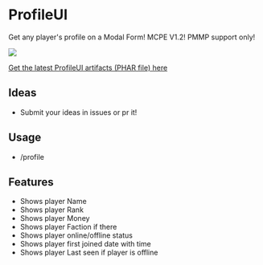 # ProfileUI
Get any player's profile on a Modal Form! MCPE V1.2! PMMP support only!

![](https://poggit.pmmp.io/ci.badge/Infernus101/ProfileUI/ProfileUI)

[Get the latest ProfileUI artifacts (PHAR file) here](https://poggit.pmmp.io/ci/Infernus101/ProfileUI/ProfileUI)

## Ideas
- Submit your ideas in issues or pr it!

## Usage
- /profile <player>

## Features
- Shows player Name
- Shows player Rank
- Shows player Money
- Shows player Faction if there
- Shows player online/offline status
- Shows player first joined date with time
- Shows player Last seen if player is offline
